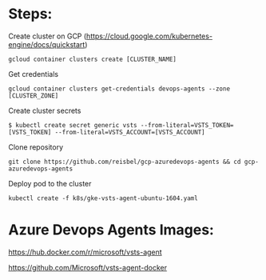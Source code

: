
# Steps:

Create cluster on GCP (https://cloud.google.com/kubernetes-engine/docs/quickstart)
```
gcloud container clusters create [CLUSTER_NAME]
```

Get credentials
```
gcloud container clusters get-credentials devops-agents --zone [CLUSTER_ZONE]
```

Create cluster secrets

```
$ kubectl create secret generic vsts --from-literal=VSTS_TOKEN=[VSTS_TOKEN] --from-literal=VSTS_ACCOUNT=[VSTS_ACCOUNT]
```

Clone repository
```
git clone https://github.com/reisbel/gcp-azuredevops-agents && cd gcp-azuredevops-agents
```

Deploy pod to the cluster
```
kubectl create -f k8s/gke-vsts-agent-ubuntu-1604.yaml
```

# Azure Devops Agents Images:
https://hub.docker.com/r/microsoft/vsts-agent

https://github.com/Microsoft/vsts-agent-docker
